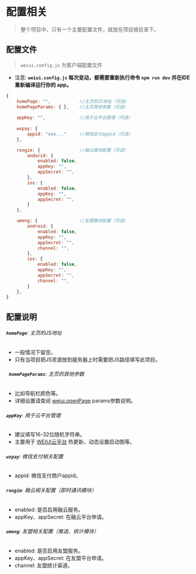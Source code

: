 # 配置相关

> 整个项目中，只有一个主要配置文件，就放在项目根目录下。

## 配置文件

> `weiui.config.js` 为客户端配置文件

- 注意:  **`weiui.config.js` 每次变动，都需要重新执行命令 `npm run dev` 并在IDE重新编译运行你的 app。**

```javascript
{
    homePage: "",           //主页的JS地址（可选）
    homePageParams: { },    //主页其他参数（可选）
     
    appKey: "",             //用于云平台管理（可选）
    
	wxpay: {
		appid: "xxx..."     //微信支付appid（可选）
	},

    rongim: {               //融云模块配置（可选）
        andorid: {
            enabled: false,
            appKey: "",
            appSecret: "",
        },
        ios: {
            enabled: false,
            appKey: "",
            appSecret: "",
        }
    },

    umeng: {                //友盟模块配置（可选）
        android: {
            enabled: false,
            appKey: "",
            appSecret: "",
            channel: "",
        },
        ios: {
            enabled: false,
            appKey: "",
            appSecret: "",
            channel: "",
        }
    },
}
```
## 配置说明

###### **`homePage`**: 主页的JS地址
- 一般情况下留空。
- 只有当项目把JS资源放到服务器上时需要把JS路径填写此项目。

###### **` homePageParams`**: 主页的其他参数
- 比如导航栏颜色等。
- 详细设置请查阅 [weiui.openPage](http://weiui.cc/#/module/newPage.html#weiuiopenpage) params参数说明。

###### **`appKey`**: 用于云平台管理
- 建议填写16-32位随机字符串。
- 主要用于 [WEIUI云平台](https://app.weiui.cc) 热更新、动态设置启动图等。

###### **`wxpay`**: 微信支付相关配置
- appid: 微信支付商户appid。

###### **`rongim`**: 融云相关配置（即时通讯模块）
- enabled: 是否启用融云服务。
- appKey、appSecret: 在融云平台申请。

###### **`umeng`**: 友盟相关配置（推送、统计模块）
- enabled: 是否启用友盟服务。
- appKey、appSecret: 在友盟平台申请。
- channel: 友盟统计渠道。


